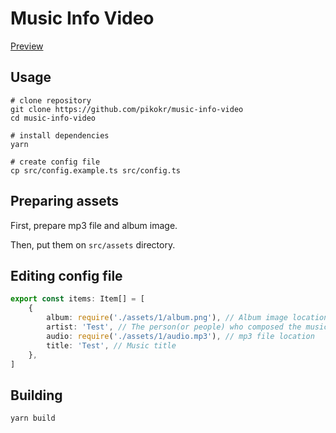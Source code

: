 # Music Info Video

[Preview](https://youtu.be/7HVVB5LshTo)

## Usage

```shell
# clone repository
git clone https://github.com/pikokr/music-info-video
cd music-info-video

# install dependencies
yarn

# create config file
cp src/config.example.ts src/config.ts
```

## Preparing assets

First, prepare mp3 file and album image.

Then, put them on `src/assets` directory.

## Editing config file

```ts
export const items: Item[] = [
	{
		album: require('./assets/1/album.png'), // Album image location(used on album display and background)
		artist: 'Test', // The person(or people) who composed the music
		audio: require('./assets/1/audio.mp3'), // mp3 file location
		title: 'Test', // Music title
	},
]
```

## Building

```shell
yarn build
```
